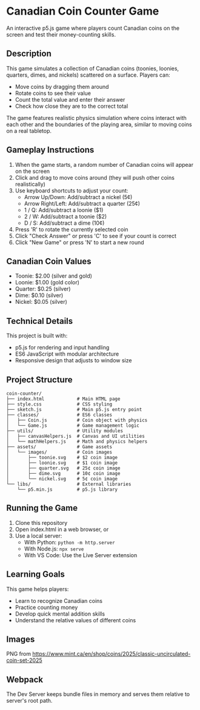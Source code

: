 # Canadian Coin Counter Game

An interactive p5.js game where players count Canadian coins on the screen and test their money-counting skills.

## Description

This game simulates a collection of Canadian coins (toonies, loonies, quarters, dimes, and nickels) scattered on a surface. Players can:
- Move coins by dragging them around
- Rotate coins to see their value
- Count the total value and enter their answer
- Check how close they are to the correct total

The game features realistic physics simulation where coins interact with each other and the boundaries of the playing area, similar to moving coins on a real tabletop.

## Gameplay Instructions

1. When the game starts, a random number of Canadian coins will appear on the screen
2. Click and drag to move coins around (they will push other coins realistically)
3. Use keyboard shortcuts to adjust your count:
   - Arrow Up/Down: Add/subtract a nickel (5¢)
   - Arrow Right/Left: Add/subtract a quarter (25¢)
   - 1 / Q: Add/subtract a loonie ($1)
   - 2 / W: Add/subtract a toonie ($2)
   - D / S: Add/subtract a dime (10¢)
4. Press 'R' to rotate the currently selected coin
5. Click "Check Answer" or press 'C' to see if your count is correct
6. Click "New Game" or press 'N' to start a new round

## Canadian Coin Values

- Toonie: $2.00 (silver and gold)
- Loonie: $1.00 (gold color)
- Quarter: $0.25 (silver)
- Dime: $0.10 (silver)
- Nickel: $0.05 (silver)

## Technical Details

This project is built with:
- p5.js for rendering and input handling
- ES6 JavaScript with modular architecture
- Responsive design that adjusts to window size

## Project Structure

```
coin-counter/
├── index.html            # Main HTML page
├── style.css             # CSS styling
├── sketch.js             # Main p5.js entry point
├── classes/              # ES6 classes
│   ├── Coin.js           # Coin object with physics
│   └── Game.js           # Game management logic
├── utils/                # Utility modules
│   ├── canvasHelpers.js  # Canvas and UI utilities
│   └── mathHelpers.js    # Math and physics helpers
├── assets/               # Game assets
│   └── images/           # Coin images
│       ├── toonie.svg    # $2 coin image
│       ├── loonie.svg    # $1 coin image
│       ├── quarter.svg   # 25¢ coin image
│       ├── dime.svg      # 10¢ coin image
│       └── nickel.svg    # 5¢ coin image
└── libs/                 # External libraries
    └── p5.min.js         # p5.js library
```

## Running the Game

1. Clone this repository
2. Open index.html in a web browser, or
3. Use a local server:
   - With Python: `python -m http.server`
   - With Node.js: `npx serve`
   - With VS Code: Use the Live Server extension

## Learning Goals

This game helps players:
- Learn to recognize Canadian coins
- Practice counting money
- Develop quick mental addition skills
- Understand the relative values of different coins

## Images

PNG from
https://www.mint.ca/en/shop/coins/2025/classic-uncirculated-coin-set-2025


## Webpack

The Dev Server keeps bundle files in memory and serves them relative to server's root path.